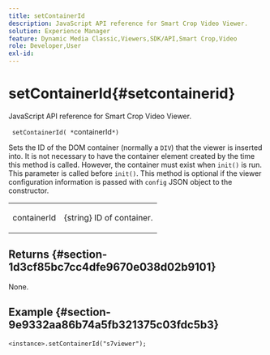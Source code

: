 ```yaml
---
title: setContainerId
description: JavaScript API reference for Smart Crop Video Viewer.
solution: Experience Manager
feature: Dynamic Media Classic,Viewers,SDK/API,Smart Crop,Video
role: Developer,User
exl-id: 
---
```

# setContainerId{#setcontainerid}

JavaScript API reference for Smart Crop Video Viewer.

 ` setContainerId( *`containerId`*)`

Sets the ID of the DOM container (normally a `DIV`) that the viewer is inserted into. It is not necessary to have the container element created by the time this method is called. However, the container must exist when `init()` is run. This parameter is called before `init()`. This method is optional if the viewer configuration information is passed with `config` JSON object to the constructor.

<table id="table_896DFF34A68A403DB93A6D597461A573"> 
 <tbody> 
  <tr> 
   <td colname="col1"> <p> <span class="codeph"> <span class="varname"> containerId </span> </span> </p> </td> 
   <td colname="col2"> <p> <span class="codeph"> {string} </span> ID of container. </p> </td> 
  </tr> 
 </tbody> 
</table>

## Returns {#section-1d3cf85bc7cc4dfe9670e038d02b9101}

None.

## Example {#section-9e9332aa86b74a5fb321375c03fdc5b3}

```
<instance>.setContainerId("s7viewer");
```
